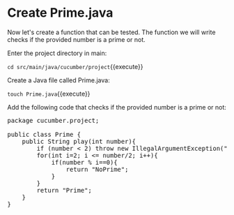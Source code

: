 
# Create Prime.java

Now let's create a function that can be tested. The function we will write checks if the provided number is a prime or not.

Enter the project directory in main:

`cd src/main/java/cucumber/project`{{execute}}

Create a Java file called Prime.java:

`touch Prime.java`{{execute}}

Add the following code that checks if the provided number is a prime or not:

<pre class="file" data-filename="./cucumber-project/src/main/java/cucumber/project/Prime.java" data-target="replace">
package cucumber.project;

public class Prime {
    public String play(int number){
        if (number < 2) throw new IllegalArgumentException("There are no primenumber less than 2, please provide a larger number");
        for(int i=2; i <= number/2; i++){
            if(number % i==0){
                return "NoPrime";
            }
        }
        return "Prime";
    }
}
</pre>
